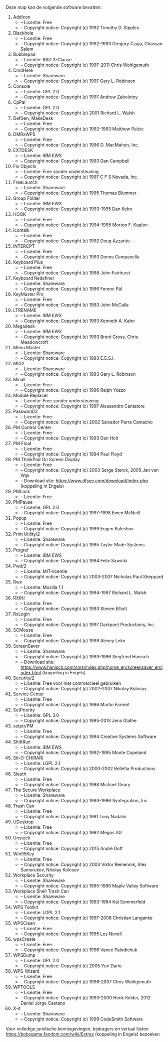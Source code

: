﻿Deze map kan de volgende software bevatten:

1. AddIcon
   - – Licentie: Free
   - – Copyright notice: Copyright (c) 1992 Timothy D. Sipples
3. Blackhole
   - – Licentie: Free
   - – Copyright notice: Copyright (c) 1992-1993 Gregory Czaja, Ghassan Salem
4. Bubblepad
   - – Licentie: BSD 3-Clause
   - – Copyright notice: Copyright (c) 1997-2011 Chris Wohlgemuth
5. CmdHere
   - – Licentie: Shareware
   - – Copyright notice: Copyright (c) 1997 Gary L. Robinson
6. Console
   - – Licentie: GPL 2.0
   - – Copyright notice: Copyright (c) 1997 Andrew Zabolotny
7. CpPal
   - – Licentie: GPL 2.0
   - – Copyright notice: Copyright (c) 2001 Richard L. Walsh
8. DefGen, MakeDesk
   - – Licentie: Free
   - – Copyright notice: Copyright (c) 1992-1993 Matthew Palcic
9. DMRxWPS
    - – Licentie: Free
    - – Copyright notice: Copyright (c) 1996 D. MacMahon, Inc.
10. EXTDESK
    - – Licentie: IBM EWS
    - – Copyright notice: Copyright (c) 1993 Dan Campbell
11. Fix Objects
    - – Licentie: Free zonder ondersteuning
    - – Copyright notice: Copyright (c) 1997 C F S Nevada, Inc.
12. FreeLaunch
    - – Licentie: Shareware
    - – Copyright notice: Copyright (c) 1995 Thomas Blummer
13. Group Folder
    - – Licentie: IBM EWS
    - – Copyright notice: Copyright (c) 1993-1995 Dan Kehn
14. HOOK
    - – Licentie: Free
    - – Copyright notice: Copyright (c) 1994-1995 Morton F. Kaplon
15. Icontalk
    - – Licentie: Free
    - – Copyright notice: Copyright (c) 1992 Doug Azzarito
16. INTERCPT
    - – Licentie: Free
    - – Copyright notice: Copyright (c) 1993 Donna Campanella
17. Keyboard Plus
    - – Licentie: Free
    - – Copyright notice: Copyright (c) 1998 John Fairhurst
18. Keyboard Redefiner
    - – Licentie: Shareware
    - – Copyright notice: Copyright (c) 1996 Ferenc Pál
19. KeyMaster Pro
    - – Licentie: Free
    - – Copyright notice: Copyright (c) 1993 John McCalla
20. LTRENAME
    - – Licentie: IBM EWS
    - – Copyright notice: Copyright (c) 1993 Kenneth A. Kahn
21. Megadesk
    - – Licentie: IBM EWS
    - – Copyright notice: Copyright (c) 1993 Brent Gross, Chris Meadowcroft
22. Menu Master
    - – Licentie: Shareware
    - – Copyright notice: Copyright (c) 1993 E.E.S.I.
23. MIG2
    - – Licentie: Shareware
    - – Copyright notice: Copyright (c) 1993 Gary L. Robinson
24. Minall
    - – Licentie: Free
    - – Copyright notice: Copyright (c) 1996 Ralph Yozzo
25. Module Replacer
    - – Licentie: Free zonder ondersteuning
    - – Copyright notice: Copyright (c) 1997 Alessandro Cantatore
26. Password/2
    - – Licentie: Free
    - – Copyright notice: Copyright (c) 2002 Salvador Parra Camacho
27. PM Control Center
    - – Licentie: Free
    - – Copyright notice: Copyright (c) 1993 Dan Holt
28. PM Float
    - – Licentie: Free
    - – Copyright notice: Copyright (c) 1994 Paul Floyd
29. PM ThinkPad On Screen Display
    - – Licentie: Free
    - – Copyright notice: Copyright (c) 2003 Serge Sterck, 2005 Jan van Wijk
    - – Download site: https://www.dfsee.com/download/index.php (koppeling in Engels)
30. PMLock
    - – Licentie: Free
31. PMPause
    - – Licentie: GPL 2.0
    - – Copyright notice: Copyright (c) 1997-1998 Ewen McNeill
32. Popup
    - – Licentie: Free
    - – Copyright notice: Copyright (c) 1999 Eugen Kuleshov
33. Print Utility/2
    - – Licentie: Shareware
    - – Copyright notice: Copyright (c) 1995 Taylor Made Systems
34. Progref
    - – Licentie: IBM EWS
    - – Copyright notice: Copyright (c) 1994 Felix Sawicki
35. Pwd/2
    - – Licentie: MIT-licentie
    - – Copyright notice: Copyright (c) 2003-2007 Nicholas Paul Sheppard
36. Rwx
    - – Licentie: Mozilla 1.1
    - – Copyright notice: Copyright (c) 1994-1997 Richard L. Walsh
37. RXINI
    - – Licentie: Free
    - – Copyright notice: Copyright (c) 1993 Steven Elliott
38. RxLogin
    - – Licentie: Free
    - – Copyright notice: Copyright (c) 1997 Darkpoet Productions, Inc.
39. SCMouse
    - – Licentie: Free
    - – Copyright notice: Copyright (c) 1999 Alexey Leko
40. ScreenSaver
    - – Licentie: Shareware
    - – Copyright notice: Copyright (c) 1993-1996 Siegfried Hanisch
    - – Download site: https://www.hanisch.com/cms/index.php/home_en/screensaver_en/index.html (koppeling in Engels)
41. Security/2
    - – Licentie: Free voor niet commercieel gebruiken
    - – Copyright notice: Copyright (c) 2002-2007 Nikolay Kolosov
42. Service Center
    - – Licentie: Free
    - – Copyright notice: Copyright (c) 1996 Martin Farrent
43. SetPriority
    - – Licentie: GPL 3.0
    - – Copyright notice: Copyright (c) 1995-2013 Jens Glathe
44. setptr/PM
    - – Licentie: Free
    - – Copyright notice: Copyright (c) 1994 Creative Systems Software
45. ShiftRun
    - – Licentie: IBM EWS
    - – Copyright notice: Copyright (c) 1992-1995 Monte Copeland
46. Sit-O-CHIRARI
    - – Licentie: LGPL 2.1
    - – Copyright notice: Copyright (c) 2000-2002 Bellefia Productions
47. Sleuth
    - – Licentie: Free
    - – Copyright notice: Copyright (c) 1988 Michael Geary
48. The Secure Workplace
    - – Licentie: Shareware
    - – Copyright notice: Copyright (c) 1993-1996 Syntegration, Inc.
49. Trash Can
    - – Licentie: Free
    - – Copyright notice: Copyright (c) 1991 Tony Nadalin
50. UDesktop
    - – Licentie: Free
    - – Copyright notice: Copyright (c) 1992 Megos AG
51. Unstuck
    - – Licentie: Free
    - – Copyright notice: Copyright (c) 2015 André Doff
52. Win95Key
    - – Licentie: Free
    - – Copyright notice: Copyright (c) 2003 Viktor Remennik, Alex Samorukov, Nikolay Kolosov
53. Workplace Security
    - – Licentie: Shareware
    - – Copyright notice: Copyright (c) 1995-1996 Maple Valley Software
54. Workplace Shell Trash Can
    - – Licentie: Shareware
    - – Copyright notice: Copyright (c) 1993-1994 Kai Sommerfeld
55. WPS Toolkit
    - – Licentie: LGPL 2.1
    - – Copyright notice: Copyright (c) 1997-2008 Christian Langanke
56. WPSClean
    - – Licentie: Free
    - – Copyright notice: Copyright (c) 1995 Les Novell
57. wpsCreate
    - – Licentie: Free
    - – Copyright notice: Copyright (c) 1996 Vance Palodichuk
58. WPSDump
    - – Licentie: GPL 2.0
    - – Copyright notice: Copyright (c) 2005 Yuri Dario
59. WPS-Wizard
    - – Licentie: Free
    - – Copyright notice: Copyright (c) 1996-2007 Chris Wohlgemuth
60. WPTOOLS
    - – Licentie: Free
    - – Copyright notice: Copyright (c) 1993-2000 Henk Kelder, 2012 Daniel Jorge Caetano
61. X-it
    - – Licentie: Shareware
    - – Copyright notice: Copyright (c) 1999 CodeSmith Software

Voor volledige juridische kennisgevingen, bijdragers en vertaal lijsten https://bobsgame.fandom.com/wiki/Extras (koppeling in Engels) bezoeken
